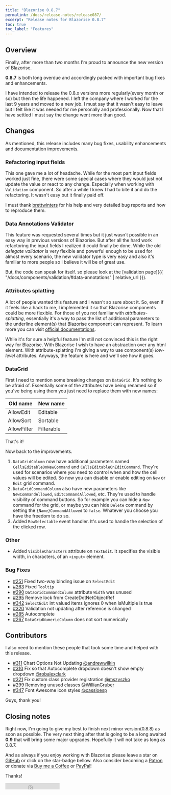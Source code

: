 ```yaml
---
title: "Blazorise 0.8.7"
permalink: /docs/release-notes/release087/
excerpt: "Release notes for Blazorise 0.8.7"
toc: true
toc_label: "Features"
---
```


## Overview

Finally, after more than two months I'm proud to announce the new version of Blazorise.

**0.8.7** is both long overdue and accordingly packed with important bug fixes and enhancements.

I have intended to release the 0.8.x versions more regularly(every month or so) but then the life happened. I left the company where I worked for the last 9 years and moved to a new job. I must say that it wasn't easy to leave but I felt like it was needed for me personally and professionally. Now that I have settled I must say the change went more than good.

## Changes

As mentioned, this release includes many bug fixes, usability enhancements and documentation improvements.

### Refactoring input fields

This one gave me a lot of headache. While for the most part input fields worked just fine, there were some special cases where they would just not update the value or react to any change. Especially when working with `Validation` component. So after a while I knew I had to bite it and do the refactoring. It wasn't easy but it finally paid off.

I must thank [brettwinters](https://github.com/brettwinters) for his help and very detailed bug reports and how to reproduce them.

### Data Annotations Validator

This feature was requested several times but it just wasn't possible in an easy way in previous versions of Blazorise. But after all the hard work refactoring the input fields I realized it could finally be done. While the old _delegate validator_ is very flexible and powerful enough to be used for almost every scenario, the new validator type is very easy and also it's familiar to more people so I believe it will be of great use.

But, the code can speak for itself. so please look at the [validation page]({{ "/docs/components/validation/#data-annotations" | relative_url }}).

### Attributes splatting

A lot of people wanted this feature and I wasn't so sure about it. So, even if it feels like a hack to me, I implemented it so that Blazorise components could be more flexible. For those of you not familiar with _attributes-splatting_, essentially it's a way to pass the list of additional parameters to the underline element(s) that Blazorise component can represent. To learn more you can visit [official documentations](https://docs.microsoft.com/en-us/aspnet/core/blazor/components?view=aspnetcore-3.0#attribute-splatting-and-arbitrary-parameters).

While it's for sure a helpful feature I'm still not convinced this is the right way for Blazorise. With Blazorise I wish to have an abstraction over any html element. With attribute-splatting I'm giving a way to use component(s) _low-level_ attributes. Anyways, the feature is here and we'll see how it goes.

### DataGrid

First I need to mention some breaking changes on `DataGrid`. It's nothing to be afraid of. Essentially some of the attributes have being renamed so if you've being using them you just need to replace them with new names:

| Old name       | New name      |
|----------------|---------------|
| AllowEdit      | Editable      |
| AllowSort      | Sortable      |
| AllowFilter    | Filterable    |

That's it!

Now back to the improvements.

1. `DataGridColumn` now have additional parameters named `CellsEditableOnNewCommand` and `CellsEditableOnEditCommand`. They're used for scenarios where you need to control when and how the cell values will be edited. So now you can disable or enable editing on `New` or `Edit` grid command.
2. `DataGridCommandColumn` also have new parameters like `NewCommandAllowed`, `EditCommandAllowed`, etc. They're used to handle visibility of command buttons. So for example you can hide a `New` command for the grid, or maybe you can hide `Delete` command by setting the `{Name}CommandAllowed` to `false`. Whatever you choose you have the freedom to do so.
3. Added `RowSelectable` event handler. It's used to handle the selection of the clicked row.

### Other

- Added `VisibleCharacters` attribute on `TextEdit`. It specifies the visible width, in characters, of an `<input>` element. 

### Bug Fixes

 - [#251](https://github.com/stsrki/Blazorise/issues/251) Fixed two-way binding issue on `SelectEdit`
 - [#263](https://github.com/stsrki/Blazorise/issues/263) Fixed `Tooltip`
 - [#290](https://github.com/stsrki/Blazorise/issues/290) `DataGridCommandColumn` attribute `Width` was unused
 - [#295](https://github.com/stsrki/Blazorise/issues/295) Remove lock from CreateDotNetObjectRef
 - [#342](https://github.com/stsrki/Blazorise/issues/342) `SelectEdit` int valued items ignores 0 when IsMultiple is true
 - [#320](https://github.com/stsrki/Blazorise/issues/320) Validation not updating after reference is changed
 - [#285](https://github.com/stsrki/Blazorise/issues/285) Autocomplete
 - [#267](https://github.com/stsrki/Blazorise/issues/267) `DataGridNumericColumn` does not sort numerically

## Contributors

I also need to mention these people that took some time and helped with this release.

 - [#311](https://github.com/stsrki/Blazorise/pull/311) Chart Options Not Updating [@andrewwilkin](https://github.com/andrewwilkin)
 - [#310](https://github.com/stsrki/Blazorise/pull/310) Fix so that Autocomplete dropdown doesn't show empty dropdown [@robalexclark](https://github.com/robalexclark)
 - [#321](https://github.com/stsrki/Blazorise/pull/321) Fix custom class provider registration [@mszyszko](https://github.com/mszyszko)
 - [#299](https://github.com/stsrki/Blazorise/pull/299) Removing unused classes [@WillianGruber](https://github.com/WillianGruber)
 - [#347](https://github.com/stsrki/Blazorise/pull/347) Font Awesome icon styles [@cassioesp](https://github.com/cassioesp)

Guys, thank you!

## Closing notes

Right now, I'm going to give my best to finish next minor version(0.8.8) as soon as possible. The very next thing after that is going to be a long awaited **0.9** that will bring some major upgrades. Hopefully it will not take as long as 0.8.7.

And as always if you enjoy working with Blazorise please leave a star on [GitHub](https://github.com/stsrki/Blazorise) or click on the star-badge bellow. Also consider becoming a [Patron](https://www.patreon.com/mladenmacanovic) or donate via [Buy me a Coffee](https://www.buymeacoffee.com/mladenmacanovic) or [PayPal](https://www.paypal.me/mladenmacanovic)!

Thanks!

<iframe src="https://ghbtns.com/github-btn.html?user=stsrki&repo=Blazorise&type=star&count=true" frameborder="0" scrolling="0" width="170px" height="20px"></iframe>